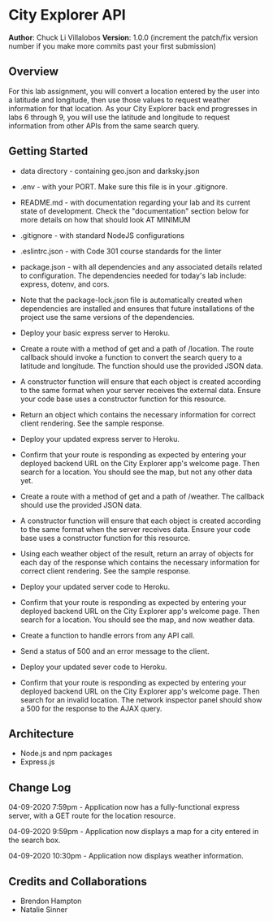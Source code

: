 # City Explorer API

**Author**: Chuck Li Villalobos
**Version**: 1.0.0 (increment the patch/fix version number if you make more commits past your first submission)

## Overview
For this lab assignment, you will convert a location entered by the user into a latitude and longitude, then use those values to request weather information for that location. As your City Explorer back end progresses in labs 6 through 9, you will use the latitude and longitude to request information from other APIs from the same search query.

## Getting Started
- data directory - containing geo.json and darksky.json
- .env - with your PORT. Make sure this file is in your .gitignore.
- README.md - with documentation regarding your lab and its current state of development. Check the "documentation" section below for more details on how that should look AT MINIMUM
- .gitignore - with standard NodeJS configurations
- .eslintrc.json - with Code 301 course standards for the linter
- package.json - with all dependencies and any associated details related to configuration. The dependencies needed for today's lab include: express, dotenv, and cors.
- Note that the package-lock.json file is automatically created when dependencies are installed and ensures that future installations of the project use the same versions of the dependencies.
- Deploy your basic express server to Heroku.

- Create a route with a method of get and a path of /location. The route callback should invoke a function to convert the search query to a latitude and longitude. The function should use the provided JSON data.
- A constructor function will ensure that each object is created according to the same format when your server receives the external data. Ensure your code base uses a constructor function for this resource.
- Return an object which contains the necessary information for correct client rendering. See the sample response.
- Deploy your updated express server to Heroku.
- Confirm that your route is responding as expected by entering your deployed backend URL on the City Explorer app's welcome page. Then search for a location. You should see the map, but not any other data yet.

- Create a route with a method of get and a path of /weather. The callback should use the provided JSON data.
- A constructor function will ensure that each object is created according to the same format when the server receives data. Ensure your code base uses a constructor function for this resource.
- Using each weather object of the result, return an array of objects for each day of the response which contains the necessary information for correct client rendering. See the sample response.
- Deploy your updated server code to Heroku.
- Confirm that your route is responding as expected by entering your deployed backend URL on the City Explorer app's welcome page. Then search for a location. You should see the map, and now weather data.

- Create a function to handle errors from any API call.
- Send a status of 500 and an error message to the client.
- Deploy your updated sever code to Heroku.
- Confirm that your route is responding as expected by entering your deployed backend URL on the City Explorer app's welcome page. Then search for an invalid location. The network inspector panel should show a 500 for the response to the AJAX query.


## Architecture
- Node.js and npm packages
- Express.js


## Change Log

04-09-2020 7:59pm - Application now has a fully-functional express server, with a GET route for the location resource.

04-09-2020 9:59pm - Application now displays a map for a city entered in the search box.

04-09-2020 10:30pm - Application now displays weather information. 

## Credits and Collaborations

- Brendon Hampton
- Natalie Sinner